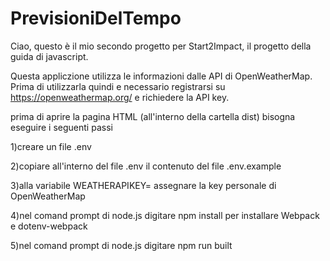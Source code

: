 # PrevisioniDelTempo
Ciao, questo è il mio secondo progetto per Start2Impact, il progetto della guida
di javascript.

Questa appliczione utilizza le informazioni dalle API di OpenWeatherMap.
Prima di utilizzarla quindi e necessario registrarsi su https://openweathermap.org/
e richiedere la API key.

prima di aprire la pagina HTML (all'interno della cartella dist) bisogna eseguire
i seguenti passi

1)creare un file .env

2)copiare all'interno del file .env il contenuto del file .env.example

3)alla variabile WEATHERAPIKEY= assegnare la key personale di OpenWeatherMap

4)nel comand prompt di node.js digitare  npm install per installare Webpack e dotenv-webpack

5)nel comand prompt di node.js digitare  npm run built
